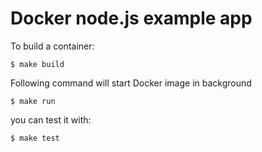 # Docker node.js example app

To build a container:
```
$ make build
```

Following command will start Docker image in background
```
$ make run
```

you can test it with:
```
$ make test
```
